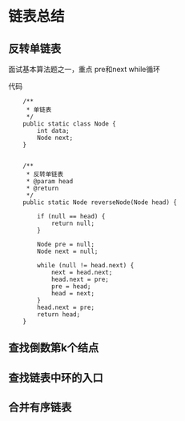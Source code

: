 # 链表总结

## 反转单链表
面试基本算法题之一，重点 pre和next while循环

代码

```$xslt
    /**
     * 单链表
     */
    public static class Node {
        int data;
        Node next;
    }


    /**
     * 反转单链表
     * @param head
     * @return
     */
    public static Node reverseNode(Node head) {

        if (null == head) {
            return null;
        }

        Node pre = null;
        Node next = null;

        while (null != head.next) {
            next = head.next;
            head.next = pre;
            pre = head;
            head = next;
        }
        head.next = pre;
        return head;
    }
```

## 查找倒数第k个结点

## 查找链表中环的入口

## 合并有序链表

